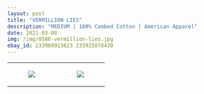 ```yaml
---
layout: post
title: "VERMILLION LIES"
description: "MEDIUM | 100% Combed Cotton | American Apparel"
date: 2021-03-08
img: /img/0586-vermillion-lies.jpg
ebay_id: 233989913623 233925078430
---
```




<table style="width:100%;"><tr><td style="vertical-align:top;">
      <figure class="tmblr-full" data-orig-height="2048" data-orig-width="1365" data-orig-src="https://concertshirts.netlify.app/shirts/0586/0586-01.jpg"><img src="https://64.media.tumblr.com/9a2215fed0d2e049400bbbf2d9bfba31/f2e48d979ac55ebc-03/s540x810/5010483c3d7560469c01d817a7e944aaf8f9399f.jpg" data-orig-height="2048" data-orig-width="1365" data-orig-src="https://concertshirts.netlify.app/shirts/0586/0586-01.jpg"/></figure></td>
    <td style="vertical-align:top;">
      <figure class="tmblr-full" data-orig-height="2048" data-orig-width="1365" data-orig-src="https://concertshirts.netlify.app/shirts/0586/0586-02.jpg"><img src="https://64.media.tumblr.com/0df58738fe0850e6460408c3efc36a51/f2e48d979ac55ebc-4b/s540x810/a0db9dec4498a0d8e918fe5e5651e18633f8cbed.jpg" data-orig-height="2048" data-orig-width="1365" data-orig-src="https://concertshirts.netlify.app/shirts/0586/0586-02.jpg"/></figure></td>
  </tr></table>
